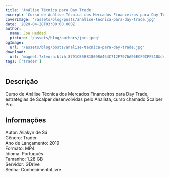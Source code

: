 ```yaml
---
title: 'Análise Técnica para Day Trade'
excerpt: 'Curso de Análise Técnica dos Mercados Financeiros para Day Trade, estratégias de Scalper desenvolvidas pelo Analista, curso chamado Scalper Pro. Informações  Autor: Aliakyn de Sá Gênero: Trader Ano de Lançamento: 2019 Formato: MP4 Idioma: Português Tamanho:'
coverImage: '/assets/blog/posts/analise-tecnica-para-day-trade.jpg'
date: '2020-04-28T03:00:00.000Z'
author:
  name: Joe Haddad
  picture: '/assets/blog/authors/joe.jpeg'
ogImage:
  url: '/assets/blog/posts/analise-tecnica-para-day-trade.jpg'
download:
  url: 'magnet:?xt=urn:btih:8791CE58818098A464C712F7976A96ECF9CFF518&dn=Analise%20T%c3%a9cnica%20Para%20Day%20Trade%20-%20Treinamento%20Scalper%20Pro%20-%20Analista%20Aliakyn%20Pereira%20de%20S%c3%a1&tr=udp%3a%2f%2ftracker.openbittorrent.com%3a1337%2fannounce&tr=udp%3a%2f%2ftracker.opentrackr.org%3a1337%2fannounce'
tags: ['trader']
---
```

<h2>Descrição</h2>
<p></p><p>Curso de Análise Técnica dos Mercados Financeiros para Day Trade, estratégias de Scalper desenvolvidas pelo Analista, curso chamado Scalper Pro.</p><h2>Informações</h2><p>Autor: Aliakyn de Sá<br/>Gênero: Trader<br/>Ano de Lançamento: 2019<br/>Formato: MP4<br/>Idioma: Português<br/>Tamanho: 1.28 GB<br/>Servidor: GDrive<br/>Senha: ConhecimentoLivre</p>